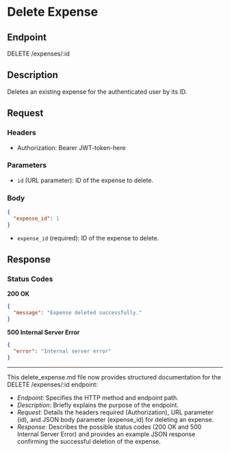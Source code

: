 # Delete Expense

## Endpoint
DELETE /expenses/:id


## Description
Deletes an existing expense for the authenticated user by its ID.

## Request
### Headers
- Authorization: Bearer JWT-token-here

### Parameters
- `id` (URL parameter): ID of the expense to delete.

### Body
```json
{
  "expense_id": 1
}
```

- `expense_id` (required): ID of the expense to delete.

## Response
### Status Codes
**200 OK**
```json
{
  "message": "Expense deleted successfully."
}
```

**500 Internal Server Error**
```json
{
  "error": "Internal server error"
}
```

---

This delete_expense.md file now provides structured documentation for the DELETE /expenses/:id endpoint:

- *Endpoint*: Specifies the HTTP method and endpoint path.
- *Description*: Briefly explains the purpose of the endpoint.
- *Request*: Details the headers required (Authorization), URL parameter (id), and JSON body parameter (expense_id) for deleting an expense.
- *Response*: Describes the possible status codes (200 OK and 500 Internal Server Error) and provides an example JSON response confirming the successful deletion of the expense.

